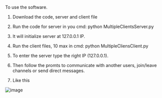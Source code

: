 To use the software.


1. Download the code, server and client file

2. Run the code for server in you cmd: python MultipleClientsServer.py

3. It will initialize server at 127.0.0.1 IP.

4. Run the client files, 10 max in cmd: python MultipleCliensClient.py

5. To enter the server type the right IP (127.0.0.1).

6. Then follow the promts to communicate with another users, join/leave channels or send direct messages.

7. Like this

![image](https://github.com/user-attachments/assets/e0f5db33-cc1c-450e-99c8-6b27012cd7a6)
